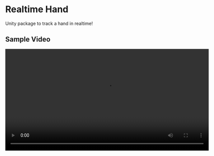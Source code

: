 # Realtime Hand

Unity package to track a hand in realtime!

## Sample Video

<video src='Sample.mov' width=640/>

## Features
* 60 FPS hand detection
* 3D Bones world detection

## Requirements
* Unity 2021.2+
* ARFoundation
* iPhone with Lidar support

## Installation
* Add the package `RealtimeHand `to your manifest
* Add the `SwiftSupport`package to enable swift development
* Configure 

Check the ``RealtimeHandSamplee``for details

## Classes

### `RTHand.Joint`
* `screenPos`: 2D position in normalized screen coordinates;
* `texturePos`: 2D position in normalized CPU image coordinates;
* `worldPos`: 3D position in worldpsace
*  `name`: name of the joint, matching the native one
* `distance`: distance from camera in meter
* `isVisible`: if the joint has been identified (from the native pose detection)
*`confidence`: confidence of the detection

### `RTHand.RealtimeHandManager`
Do most of the heavy work for you : just add it to your project, and subscribe to the ``HandUpdated` event to be notified when a hand pose has been detected

Steps:
* Create a GameObject
* Add the `RealtimeHandManager`component
* Configure it with the `ARSession`, `ARCameraManager`, `AROcclusionManager`objects
* Subscribe to  `Action<RealtimeHand> HandUpdated;`to be notified

>  OcclusionManager must be configured with `temporalSmoothing=Off`and
> `mode=fastest`for optimal result


### `RTHand.RealtimeHand`
If you want to have a full control on the flow, you can manually intialize and call the hand detection process : more work, but more control. 

#### Properties
* `IsInitialized` : to check if the object has been properly initialized (ie: the ARSession has been retrieved)
* `IsVisivle`: to know if the hand is currently visible or not
* `Joints`: dictionary of the all the joints 

#### Functions
* ``Initialize(ARSession  _session, ARCameraManager  _arCameraManager, Matrix4x4  _unityDisplayMatrix)``:  initialize the object with the required components
>  The session must be in tracking mode 
* ``Dispose()``:  release the component and it resources
*  `Process( CPUEnvironmentDepth  _environmentDepth, CPUHumanStencil  _humanStencil ) `: launch the detection method using the depth buffers

Check the ``RealtimeHandManager``as an example


## Under the hood
When a camera frame is received :
* Execute synchronously `VNDetectHumanHandPoseRequest` to retrieve a 2D pose estimation from the OS
* Retrieve the `environmentDepth`and `'humanStencil`CPU images 
* From the 2D position of each bone, extract its 3D distance using the depth images to reconstruct a 3D position

## References
* Linkedin Post

## Revision
1.0.0  Initial Release
